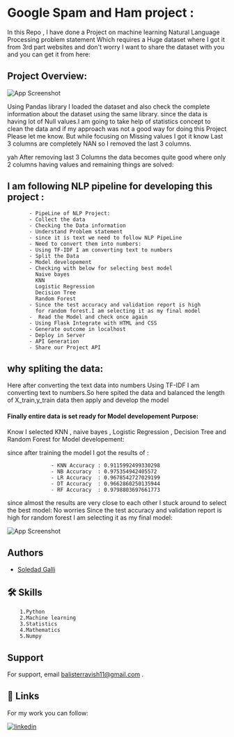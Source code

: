 
# Google Spam and Ham project :
In this Repo , I have done a Project on machine learning Natural Language Processing  problem statement Which requires a Huge dataset where I got it from 3rd part websites and don't worry I want to share the dataset with you and you can get it from here:

## Project Overview:

![App Screenshot](https://user-images.githubusercontent.com/28294942/156881478-1c3d6df2-acf8-4a7e-847f-29fcb10aa9c1.png)


Using Pandas library I loaded the dataset and also check the complete information about the dataset using the same library.
since the data is having lot of Null values.I am going to take help of statistics concept to clean the data and if my approach was not a good way for doing this Project Please let me know.
But while focusing on Missing values I got it know Last 3 columns are completely NAN so I removed the last 3 columns.

yah After removing last 3 Columns the data becomes quite good where only 2 columns having values and remaining things are solved:

## I am following NLP pipeline for developing this project :

           - PipeLine of NLP Project:
           - Collect the data
           - Checking the Data information
           - Understand Problem statement
           - since it is text we need to follow NLP PipeLine
           - Need to convert them into numbers:
           - Using TF-IDF I am converting text to numbers
           - Split the Data
           - Model developement
           - Checking with below for selecting best model
             Naive bayes
             KNN
             Logistic Regression
             Decision Tree
             Random Forest 
           - Since the test accuracy and validation report is high
             for random forest.I am selecting it as my final model
           -  Read the Model and check once again
           - Using Flask Integrate with HTML and CSS
           - Generate outcome in localhost
           - Deploy in Server
           - API Generation
           - Share our Project API

## why spliting the data:

Here after converting the text data into numbers Using TF-IDF I am converting text to numbers.So here spited the data and balanced the length of X_train,y_train data then apply and develop the model


#### Finally entire data is set ready for Model developement Purpose:
Know I selected KNN , naive bayes , Logistic Regression , Decision Tree and Random Forest for Model developement:

since after training the model I got the results of :

                  - KNN Accuracy : 0.9115992499330298
                  - NB Accuracy  : 0.975354942405572
                  - LR Accuracy  : 0.9678542727029199
                  - DT Accuracy  : 0.9662860250135944
                  - RF Accuracy  : 0.9798803697661773

since almost the results are very close to each other I stuck around to select the best model: No worries Since the test accuracy and validation report is high for random forest I am selecting it as my final model:

![App Screenshot](https://miro.medium.com/v2/resize:fit:1400/format:webp/1*CS-OYdiRLCBMBiOpEURy0g.png)

## Authors

- [ Soledad Galli ](https://github.com/solegalli)




## 🛠 Skills

        1.Python 
        2.Machine learning 
        3.Statistics
        4.Mathematics
        5.Numpy 


## Support

For support, email balisterravish11@gmail.com .
## 🔗 Links

For my work you can follow:


[![linkedin](https://img.shields.io/badge/linkedin-0A66C2?style=for-the-badge&logo=linkedin&logoColor=white)](https:www.linkedin.com/in/balister-ravish-kumar-a386131a3)




